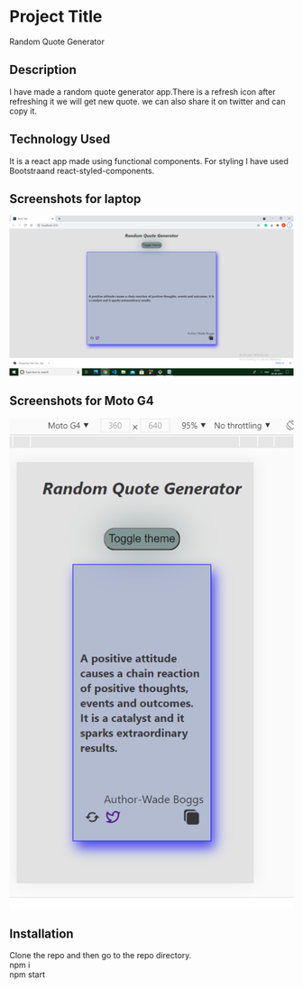 # Project Title

Random Quote Generator

## Description

I have made a random quote generator app.There is a refresh icon after refreshing it we will get new quote.
we can also share it on twitter and can copy it.

## Technology Used

It is a react app made using functional components. For styling I have used Bootstraand react-styled-components.

## Screenshots for laptop

![Screenshot](src/assets/app1.png?raw=true "Screenshot")

## Screenshots for Moto G4
![Screenshot](src/assets/app2.png?raw=true "Screenshot")
## Installation

Clone the repo and then go to the repo directory.   
npm i  
npm start  


